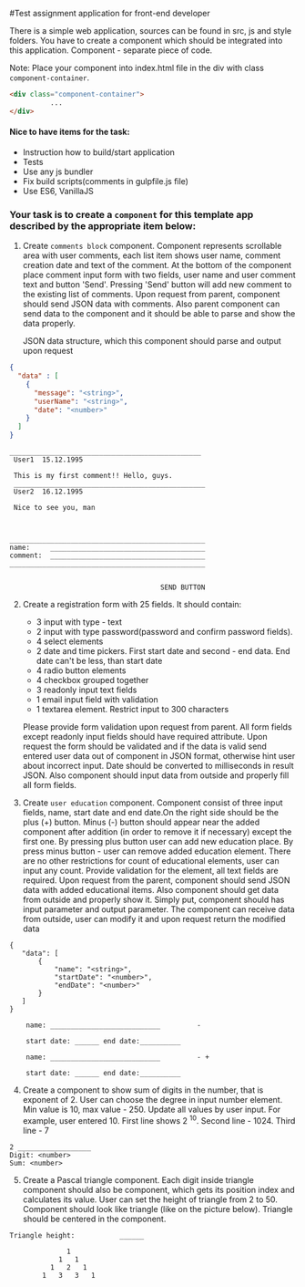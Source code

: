 #Test assignment application for front-end developer

There is a simple web application, sources can be found in src, js and style folders. You have to create a component which should be integrated into this application. Component - separate piece of code. 

Note: Place your component into index.html file in the div with class `component-container`.

  ```html
  <div class="component-container">
            ...
  </div>
```

#### Nice to have items for the task: 
* Instruction how to build/start application
* Tests
* Use any js bundler
* Fix build scripts(comments in gulpfile.js file)
* Use ES6, VanillaJS


### Your task is to create a ``component`` for this template app described by the appropriate item below:
1. Create `comments block` component. Component represents scrollable area with user comments, each list item shows user name, comment creation date and text of the comment. At the bottom of the component place comment input form with two fields, user name and user comment text and button 'Send'. Pressing 'Send' button will add new comment to the existing list of comments. Upon request from parent, component should send JSON data with comments. Also parent component can send data to the component and it should be able to parse and show the data properly.
  
      JSON data structure, which this component should parse and output upon request
  ```json
  {
    "data" : [
      {
        "message": "<string>",
        "userName": "<string>",
        "date": "<number>"
      }
    ]
  }
```   
   ```
   _______________________________________________
    User1  15.12.1995
    
    This is my first comment!! Hello, guys.
    _______________________________________________
    User2  16.12.1995
        
    Nice to see you, man
    
    
    
   ________________________________________________
   name:     ______________________________________ 
   comment:  ______________________________________
   ________________________________________________
    

                                        SEND BUTTON 
```

2. Create a registration form with 25 fields. It should contain: 
      * 3 input with type - text
      * 2 input with type password(password and confirm password fields).
      * 4 select elements
      * 2 date and time pickers. First start date and second - end data. End date can't be less, than start date
      * 4 radio button elements
      * 4 checkbox grouped together
      * 3 readonly input text fields
      * 1 email input field with validation
      * 1 textarea element. Restrict input to 300 characters
      
      Please provide form validation upon request from parent. All form fields except readonly input fields should have required attribute. Upon request the form should be validated and if the data is valid send entered user data out of component in JSON format, otherwise hint user about incorrect input. Date should be converted to milliseconds in result JSON. Also component should input data from outside and properly fill all form fields.

3. Create `user education` component. Component consist of three input fields, name, start date and end date.On the right side should be the plus (+) button. Minus (-) button should appear near the added component after addition (in order to remove it if necessary) except the first one. By pressing plus button user can add new education place. By press minus button - user can remove added education element. There are no other restrictions for count of educational elements, user can input any count. Provide validation for the element, all text fields are required. Upon request from the parent, component should send JSON data with added educational items. Also component should get data from outside and properly show it. Simply put, component should has input parameter and output parameter. The component can receive data from outside, user can modify it and upon request return the modified data
 ```
 {
    "data": [
        {
            "name": "<string>",
            "startDate": "<number>",
            "endDate": "<number>"
        }
    ]
 }
```  
   
 ```
     name: ___________________________         - 
     
     start date: ______ end date:__________  
               
     name: ___________________________         - + 
          
     start date: ______ end date:__________
```               
4. Create a component to show sum of digits in the number, that is exponent of 2. User can choose the degree in input number element. Min value is 10, max value - 250. Update all values by user input. For example, user entered 10. First line shows  2 <sup>10</sup>. Second line - 1024. Third line - 7
 ```
 2 __________________
 Digit: <number>
 Sum: <number>    
```      

5. Create a Pascal triangle component. Each digit inside triangle component should also be component, which gets its position index and calculates its value. User can set the height of triangle from 2 to 50. Component should look like triangle (like on the picture below). Triangle should be centered in the component.
   
  ```
Triangle height:           ______
   
                1
              1   1
            1   2   1
          1   3   3   1
```
